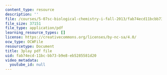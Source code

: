 ```yaml
---
content_type: resource
description: ''
file: /courses/5-07sc-biological-chemistry-i-fall-2013/fab74ecd11bcbb73b9e8eb5285581d20_cEoteBfcBE0.pdf
file_size: 37151
file_type: application/pdf
learning_resource_types: []
license: https://creativecommons.org/licenses/by-nc-sa/4.0/
ocw_type: OCWFile
resourcetype: Document
title: 3play pdf file
uid: fab74ecd-11bc-bb73-b9e8-eb5285581d20
video_metadata:
  youtube_id: null
---
```

